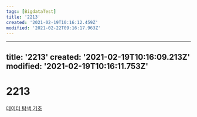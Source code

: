 ```yaml
---
tags: [BigdataTest]
title: '2213'
created: '2021-02-19T10:16:12.459Z'
modified: '2021-02-22T09:16:17.963Z'
---
```


---
title: '2213'
created: '2021-02-19T10:16:09.213Z'
modified: '2021-02-19T10:16:11.753Z'
---

# 2213
[데이터 탐색 기초](./2210.md)

